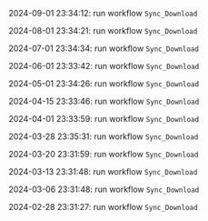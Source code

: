 2024-09-01 23:34:12: run workflow `Sync_Download` 

2024-08-01 23:34:21: run workflow `Sync_Download` 

2024-07-01 23:34:34: run workflow `Sync_Download` 

2024-06-01 23:33:42: run workflow `Sync_Download` 

2024-05-01 23:34:26: run workflow `Sync_Download` 

2024-04-15 23:33:46: run workflow `Sync_Download` 

2024-04-01 23:33:59: run workflow `Sync_Download` 

2024-03-28 23:35:31: run workflow `Sync_Download` 

2024-03-20 23:31:59: run workflow `Sync_Download` 

2024-03-13 23:31:48: run workflow `Sync_Download` 

2024-03-06 23:31:48: run workflow `Sync_Download` 

2024-02-28 23:31:27: run workflow `Sync_Download` 


